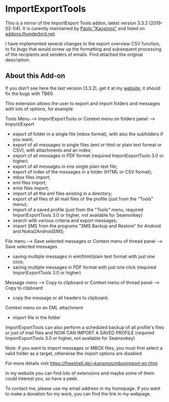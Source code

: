 # ImportExportTools

This is a mirror of the ImportExport Tools addon, latest version 3.3.2 (2019-02-04). It is curently maintained by [Paolo "Kaosmos"](https://freeshell.de/~kaosmos/mboximport-en.html) and listed on [addons.thunderbird.net](https://addons.thunderbird.net/de/thunderbird/addon/importexporttools/).

I have implemented several changes to the export overview CSV function, to fix bugs that would screw up the formatting and subsequent processing of the recipients and senders of emails. Find attached the original description.

## About this Add-on

If you don't see here the last version (3.3.2), get it at my [website](https://freeshell.de/~kaosmos/importexporttools-en.html), it should fix the bugs with TB60.

This extension allows the user to export and import folders and messages with lots of options, for example:

Tools Menu --> ImportExportTools or Context menu on folders panel --> Import/Export
- export of folder in a single file (mbox format), with also the subfolders if you want;
- export of all messages in single files (eml or html or plain text format or CSV), with attachments and an index;
- export of all messages in PDF format (required ImportExportTools 3.0 or higher)
- export of all messages in one single plain text file;
- export of index of the messages in a folder (HTML or CSV format);
- mbox files import;
- eml files import;
- emlx files import;
- import of all the eml files existing in a directory;
- export of all files of all mail files of the profile (just from the "Tools" menu);
- import of a saved profile (just from the "Tools" menu, required ImportExportTools 3.0 or higher, not available for Seamonkey)
- search with various criteria and export messages;
- import SMS from the programs "SMS Backup and Restore" for Android and Nokia2AndroidSMS;

File menu --> Save selected messages or Context menu of thread panel --> Save selected messages
- saving multiple messages in eml/html/plain text format with just one click;
- saving multiple messages in PDF format with just one click (required ImportExportTools 3.0 or higher)

Message menu --> Copy to clipboard or Context menu of thread panel --> Copy to clipboard
- copy the message or all headers to clipboard.

Context menu on an EML attachment
- import file in the folder

ImportExportTools can also perform a scheduled backup of all profile's files or just of mail files and NOW CAN IMPORT A SAVED PROFILE (required ImportExportTools 3.0 or higher, not available for Seamonkey)

Note: if you want to import messages or MBOX files, you must first select a valid folder as a target, otherwise the import options are disabled

For more details visit https://freeshell.de/~kaosmos/mboximport-en.html

In my website you can find lots of extensions and maybe some of them could interest you, so have a peek.

To contact me, please use my email address in my homepage.
If you want to make a donation for my work, you can find the link in my webpage.
